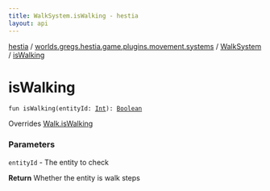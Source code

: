 ```yaml
---
title: WalkSystem.isWalking - hestia
layout: api
---
```


<div class='api-docs-breadcrumbs'><a href="../../index.html">hestia</a> / <a href="../index.html">worlds.gregs.hestia.game.plugins.movement.systems</a> / <a href="index.html">WalkSystem</a> / <a href="./is-walking.html">isWalking</a></div>

# isWalking

<div class="signature"><code><span class="keyword">fun </span><span class="identifier">isWalking</span><span class="symbol">(</span><span class="parameterName" id="worlds.gregs.hestia.game.plugins.movement.systems.WalkSystem$isWalking(kotlin.Int)/entityId">entityId</span><span class="symbol">:</span>&nbsp;<a href="https://kotlinlang.org/api/latest/jvm/stdlib/kotlin/-int/index.html"><span class="identifier">Int</span></a><span class="symbol">)</span><span class="symbol">: </span><a href="https://kotlinlang.org/api/latest/jvm/stdlib/kotlin/-boolean/index.html"><span class="identifier">Boolean</span></a></code></div>

Overrides <a href="../../worlds.gregs.hestia.game.api.movement/-walk/is-walking.html">Walk.isWalking</a>

### Parameters

<code>entityId</code> - The entity to check

**Return**
Whether the entity is walk steps

